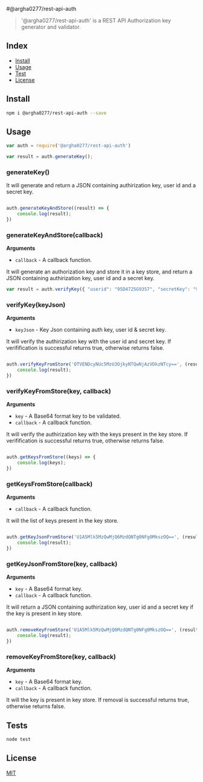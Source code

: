 #@argha0277/rest-api-auth

> '@argha0277/rest-api-auth' is a REST API Authorization key generator and validator.



## Index
* [Install](#install)
* [Usage](#usage)
* [Test](#test)
* [License](#license)

## Install

```bash
npm i @argha0277/rest-api-auth --save
```

## Usage

```js
var auth = require('@argha0277/rest-api-auth')
```

```js
var result = auth.generateKey();

```
### generateKey()

It will generate and return a JSON containing authirization key, user id and a secret key.

```js

auth.generateKeyAndStore((result) => {
    console.log(result);
})

```
### generateKeyAndStore(callback)

**Arguments**

* `callback` - A callback function.

It will generate an authorization key and store it in a key store, and return a JSON containing authirization key, user id and a secret key.

```js
var result = auth.verifyKey({ "userid": "95D4725G9357", "secretKey": "92540603T935728", "authKey": "U1A5Mlk5MzQwMjQ6MzdQNTg0NFg0MkszOQ==" })

```
### verifyKey(keyJson)

**Arguments**

* `keyJson` - Key Json containing auth key, user id & secret key.


It will verify the authirization key with the user id and secret key. If verifification is successful returns true, otherwise returns false.

```js

auth.verifyKeyFromStore('OTVENDcyNUc5MzU3OjkyNTQwNjAzVDkzNTcy==', (result) => {
    console.log(result);
})

```
### verifyKeyFromStore(key, callback)

**Arguments**

* `key` - A Base64 format key to be validated.
* `callback` - A callback function.

It will verify the authirization key with the keys present in the key store. If verifification is successful returns true, otherwise returns false.

```js

auth.getKeysFromStore((keys) => {
    console.log(keys);
})

```
### getKeysFromStore(callback)

**Arguments**

* `callback` - A callback function.

It will the list of keys present in the key store.

```js

auth.getKeyJsonFromStore('U1A5Mlk5MzQwMjQ6MzdQNTg0NFg0MkszOQ==', (result) => {
    console.log(result);
})

```
### getKeyJsonFromStore(key, callback)

**Arguments**

* `key` - A Base64 format key.
* `callback` - A callback function.

It will return a JSON containing authirization key, user id and a secret key if the key is present in key store.

```js

auth.removeKeyFromStore('U1A5Mlk5MzQwMjQ6MzdQNTg0NFg0MkszOQ==', (result) => {
    console.log(result);
})

```
### removeKeyFromStore(key, callback)

**Arguments**

* `key` - A Base64 format key.
* `callback` - A callback function.

It will the key is present in key store. If removal is successful returns true, otherwise returns false.

## Tests

```js
node test
```

## License
[MIT][license-url]

[license-image]: http://img.shields.io/badge/license-MIT-blue.svg?style=flat
[license-url]: LICENSE
[npm-version-img]: https://badge.fury.io/js/%40argha0277%2Frest-api-auth.svg
[npm-version-url]: https://badge.fury.io/js/%40argha0277%2Frest-api-auth.svg
